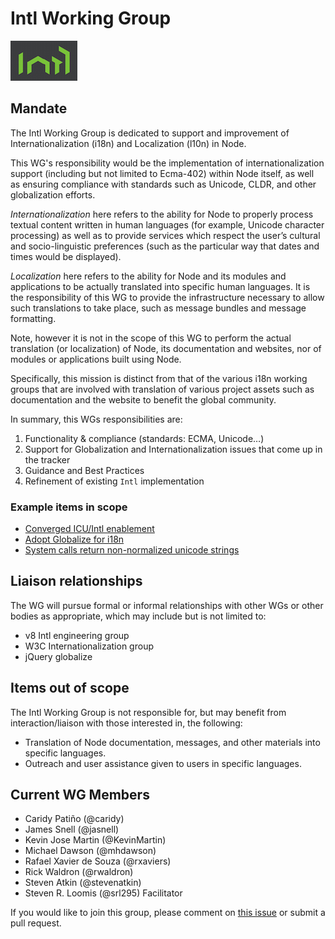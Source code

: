 # Intl Working Group

![Intl logo](img/Intl.png)

## Mandate

The Intl Working Group is dedicated to support and improvement of 
Internationalization (i18n) and Localization (l10n) in Node.

This WG's responsibility would be the 
implementation of internationalization support (including but not limited to 
Ecma-402) within Node itself, as well as ensuring compliance with standards
such as Unicode, CLDR, and other globalization efforts.

*Internationalization* here refers to the ability for Node to properly process
textual content written in human languages (for example, Unicode character
processing) as well as to provide services which respect the user’s
cultural and socio-linguistic preferences (such as the particular way that
dates and times would be displayed).

*Localization* here refers to the ability for Node and its modules and applications
to be actually translated into specific human languages. It is the responsibility
of this WG to
provide the infrastructure necessary to allow such translations to take place,
such as message bundles and message formatting.

Note, however it is not in the scope
of this WG to perform the actual translation (or localization) of Node, its
documentation and websites, nor of modules or applications built using Node.

Specifically, this mission is distinct from that of the various i18n working groups
that are involved with translation of various project assets such as 
documentation and the website to benefit the global community.

In summary, this WGs responsibilities are:

1. Functionality & compliance (standards: ECMA, Unicode…)
2. Support for Globalization and Internationalization issues that come up in the tracker  
3. Guidance and Best Practices  
4. Refinement of existing `Intl` implementation 

### Example items in scope

* [Converged ICU/Intl enablement](https://github.com/nodejs/node/issues/26)
* [Adopt Globalize for i18n](https://github.com/nodejs/io.js/issues/1494)
* [System calls return non-normalized unicode strings](https://github.com/nodejs/io.js/issues/2165)

## Liaison relationships

The WG will pursue formal or informal relationships with other WGs or
other bodies as appropriate, which may include but is not limited to:

* v8 Intl engineering group
* W3C Internationalization group
* jQuery globalize

## Items out of scope

The Intl Working Group is not responsible for, but may benefit from
interaction/liaison with those interested in, the following:

* Translation of Node documentation, messages, and other materials into specific languages.
* Outreach and user assistance given to users in specific languages.

## Current WG Members
  + Caridy Patiño (@caridy)
  + James Snell (@jasnell)
  + Kevin Jose Martin (@KevinMartin)
  + Michael Dawson (@mhdawson) 
  + Rafael Xavier de Souza (@rxaviers) 
  + Rick Waldron (@rwaldron)
  + Steven Atkin (@stevenatkin)
  + Steven R. Loomis (@srl295) Facilitator

If you would like to join this group, please comment on [this issue](https://github.com/nodejs/Intl/issues/5) 
or submit a pull request.
